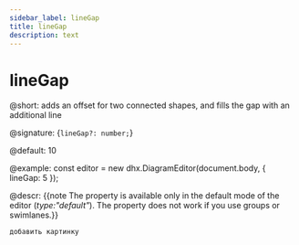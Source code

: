 ```yaml
---
sidebar_label: lineGap
title: lineGap
description: text
---
```


# lineGap

@short: adds an offset for two connected shapes, and fills the gap with an additional line

@signature: {`lineGap?: number;`}

@default: 10

@example:
const editor = new dhx.DiagramEditor(document.body, {
    lineGap: 5
});

@descr:
{{note The property is available only in the default mode of the editor (*type:"default"*). The property does not work if you use groups or swimlanes.}}

```todo
добавить картинку
```